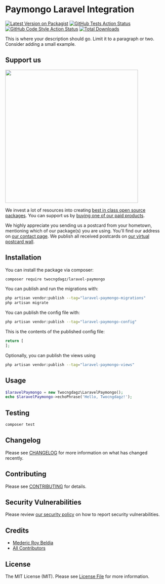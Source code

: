 # Paymongo Laravel Integration

[![Latest Version on Packagist](https://img.shields.io/packagist/v/twocngdagz/laravel-paymongo.svg?style=flat-square)](https://packagist.org/packages/twocngdagz/laravel-paymongo)
[![GitHub Tests Action Status](https://img.shields.io/github/actions/workflow/status/twocngdagz/laravel-paymongo/run-tests.yml?branch=main&label=tests&style=flat-square)](https://github.com/twocngdagz/laravel-paymongo/actions?query=workflow%3Arun-tests+branch%3Amain)
[![GitHub Code Style Action Status](https://img.shields.io/github/actions/workflow/status/twocngdagz/laravel-paymongo/fix-php-code-style-issues.yml?branch=main&label=code%20style&style=flat-square)](https://github.com/twocngdagz/laravel-paymongo/actions?query=workflow%3A"Fix+PHP+code+style+issues"+branch%3Amain)
[![Total Downloads](https://img.shields.io/packagist/dt/twocngdagz/laravel-paymongo.svg?style=flat-square)](https://packagist.org/packages/twocngdagz/laravel-paymongo)

This is where your description should go. Limit it to a paragraph or two. Consider adding a small example.

## Support us

[<img src="https://github-ads.s3.eu-central-1.amazonaws.com/laravel-paymongo.jpg?t=1" width="419px" />](https://spatie.be/github-ad-click/laravel-paymongo)

We invest a lot of resources into creating [best in class open source packages](https://spatie.be/open-source). You can support us by [buying one of our paid products](https://spatie.be/open-source/support-us).

We highly appreciate you sending us a postcard from your hometown, mentioning which of our package(s) you are using. You'll find our address on [our contact page](https://spatie.be/about-us). We publish all received postcards on [our virtual postcard wall](https://spatie.be/open-source/postcards).

## Installation

You can install the package via composer:

```bash
composer require twocngdagz/laravel-paymongo
```

You can publish and run the migrations with:

```bash
php artisan vendor:publish --tag="laravel-paymongo-migrations"
php artisan migrate
```

You can publish the config file with:

```bash
php artisan vendor:publish --tag="laravel-paymongo-config"
```

This is the contents of the published config file:

```php
return [
];
```

Optionally, you can publish the views using

```bash
php artisan vendor:publish --tag="laravel-paymongo-views"
```

## Usage

```php
$laravelPaymongo = new Twocngdagz\LaravelPaymongo();
echo $laravelPaymongo->echoPhrase('Hello, Twocngdagz!');
```

## Testing

```bash
composer test
```

## Changelog

Please see [CHANGELOG](CHANGELOG.md) for more information on what has changed recently.

## Contributing

Please see [CONTRIBUTING](CONTRIBUTING.md) for details.

## Security Vulnerabilities

Please review [our security policy](../../security/policy) on how to report security vulnerabilities.

## Credits

- [Mederic Roy Beldia](https://github.com/twocngdagz)
- [All Contributors](../../contributors)

## License

The MIT License (MIT). Please see [License File](LICENSE.md) for more information.
